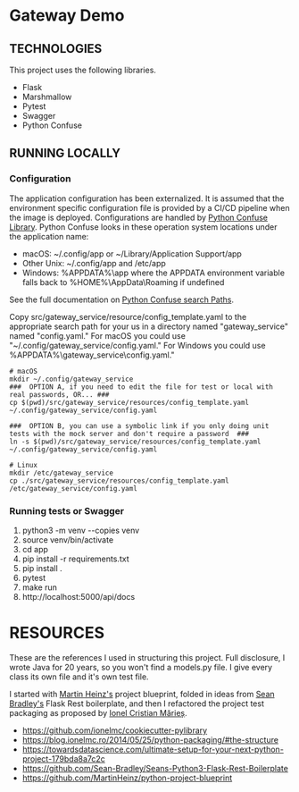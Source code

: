 # Gateway Demo

## TECHNOLOGIES
This project uses the following libraries.
* Flask
* Marshmallow
* Pytest
* Swagger
* Python Confuse

## RUNNING LOCALLY

### Configuration
The application configuration has been externalized. It is assumed that the environment specific configuration file is provided by a CI/CD 
pipeline when the image is deployed. Configurations are handled by [Python Confuse Library](https://confuse.readthedocs.io/en/latest/#). 
Python Confuse looks in these operation system locations under the application name:

* macOS: ~/.config/app or ~/Library/Application Support/app
* Other Unix: ~/.config/app and /etc/app
* Windows: %APPDATA%\app where the APPDATA environment variable falls back to %HOME%\AppData\Roaming if undefined

See the full documentation on [Python Confuse search Paths](https://confuse.readthedocs.io/en/latest/#search-paths).

Copy src/gateway_service/resource/config_template.yaml to the appropriate search path for your us in a directory named "gateway_service" named "config.yaml."
For macOS you could use "~/.config/gateway_service/config.yaml." For Windows you could use %APPDATA%\gateway_service\config.yaml."

```shell script
# macOS
mkdir ~/.config/gateway_service
###  OPTION A, if you need to edit the file for test or local with real passwords, OR... ###
cp $(pwd)/src/gateway_service/resources/config_template.yaml ~/.config/gateway_service/config.yaml

###  OPTION B, you can use a symbolic link if you only doing unit tests with the mock server and don't require a password  ###
ln -s $(pwd)/src/gateway_service/resources/config_template.yaml ~/.config/gateway_service/config.yaml

# Linux
mkdir /etc/gateway_service
cp ./src/gateway_service/resources/config_template.yaml /etc/gateway_service/config.yaml
```

### Running tests or Swagger

1) python3 -m venv --copies venv
1) source venv/bin/activate
1) cd app
1) pip install -r requirements.txt
1) pip install .
1) pytest
1) make run
8) http://localhost:5000/api/docs

# RESOURCES
These are the references I used in structuring this project. Full disclosure, I wrote Java
for 20 years, so you won't find a models.py file. I give every class its own file and
it's own test file.

I started with [Martin Heinz's](https://martinheinz.dev/) project blueprint, folded in ideas from 
[Sean Bradley's](https://github.com/Sean-Bradley) Flask Rest boilerplate, and then I refactored the project test packaging 
as proposed by [Ionel Cristian Mărieș](https://blog.ionelmc.ro/about/).

* https://github.com/ionelmc/cookiecutter-pylibrary
* https://blog.ionelmc.ro/2014/05/25/python-packaging/#the-structure
* https://towardsdatascience.com/ultimate-setup-for-your-next-python-project-179bda8a7c2c
* https://github.com/Sean-Bradley/Seans-Python3-Flask-Rest-Boilerplate
* https://github.com/MartinHeinz/python-project-blueprint
